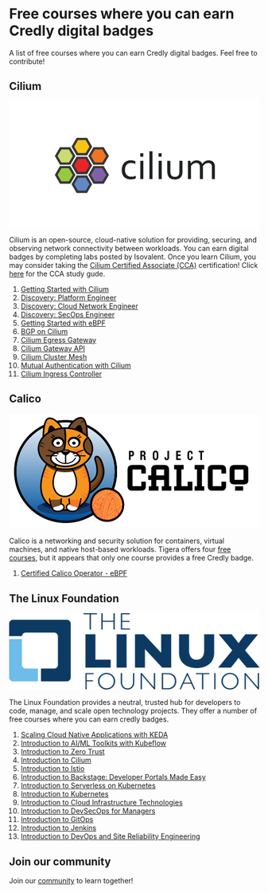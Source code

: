 # Free courses where you can earn Credly digital badges

A list of free courses where you can earn Credly digital badges. Feel free to contribute!

## Cilium 
![Alt text](images/cilium-logo-920x460-sue-v1.png?raw=true "Cilium Logo")

Cilium is an open-source, cloud-native solution for providing, securing, and observing network connectivity between workloads. You can earn digital badges by completing labs posted by Isovalent. Once you learn Cilium, you may consider taking the [Cilium Certified Associate (CCA)](https://cca.kubeflex.io) certification! Click [here](https://medium.com/@nvsajeeva/how-to-pass-cca-cilium-certified-associate-exam-5a1b4f6ca63b) for the CCA study gude. 

1. [Getting Started with Cilium](https://isovalent.com/labs/cilium-getting-started/)
2. [Discovery: Platform Engineer](https://isovalent.com/labs/discovery-platform-engineer/)
3. [Discovery: Cloud Network Engineer](https://isovalent.com/labs/discovery-cloud-network-engineer/)
4. [Discovery: SecOps Engineer](https://isovalent.com/labs/discovery-secops-engineer/)
5. [Getting Started with eBPF](https://isovalent.com/labs/ebpf-getting-started/)
6. [BGP on Cilium](https://isovalent.com/labs/cilium-bgp/)
7. [Cilium Egress Gateway](https://isovalent.com/labs/cilium-egress-gateway/)
8. [Cilium Gateway API](https://isovalent.com/labs/cilium-gateway-api/)
9. [Cilium Cluster Mesh](https://isovalent.com/labs/cilium-cluster-mesh/)
10. [Mutual Authentication with Cilium](https://isovalent.com/labs/cilium-mutual-authentication/)
11. [Cilium Ingress Controller](https://isovalent.com/labs/cilium-ingress-controller/)

## Calico
![Alt text](images/calico.png?raw=true "Calico Logo")

Calico is a networking and security solution for containers, virtual machines, and native host-based workloads. Tigera offers four [free courses](https://www.tigera.io/lp/calico-certification/), but it appears that only one course provides a free Credly badge.

1. [Certified Calico Operator - eBPF](https://academy.tigera.io/course/certified-calico-operator-ebpf/)

## The Linux Foundation

![Alt text](images/Linux_Foundation_logo.png?raw=true "The Linux Foundation Logo")

The Linux Foundation provides a neutral, trusted hub for developers to code, manage, and scale open technology projects. They offer a number of free courses where you can earn credly badges. 

1. [Scaling Cloud Native Applications with KEDA](https://training.linuxfoundation.org/express-learning/scaling-cloud-native-applications-with-keda-lfel1014/)
2. [Introduction to AI/ML Toolkits with Kubeflow](https://training.linuxfoundation.org/training/introduction-to-ai-ml-toolkits-with-kubeflow-lfs147/)
3. [Introduction to Zero Trust](https://training.linuxfoundation.org/training/introduction-to-zero-trust-lfs183/)
4. [Introduction to Cilium](https://training.linuxfoundation.org/training/introduction-to-cilium-lfs146/)
5. [Introduction to Istio](https://training.linuxfoundation.org/training/introduction-to-istio-lfs144/)
6. [Introduction to Backstage: Developer Portals Made Easy](https://training.linuxfoundation.org/training/introduction-to-backstage-developer-portals-made-easy-lfs142/)
7. [Introduction to Serverless on Kubernetes](https://training.linuxfoundation.org/training/introduction-to-serverless-on-kubernetes-lfs157/)
8. [Introduction to Kubernetes](https://training.linuxfoundation.org/training/introduction-to-kubernetes/)
9. [Introduction to Cloud Infrastructure Technologies](https://training.linuxfoundation.org/training/introduction-to-cloud-infrastructure-technologies/)
10. [Introduction to DevSecOps for Managers](https://training.linuxfoundation.org/training/introduction-to-devsecops-for-managers-lfs180/)
11. [Introduction to GitOps](https://training.linuxfoundation.org/training/introduction-to-gitops-lfs169/)
12. [Introduction to Jenkins](https://training.linuxfoundation.org/training/introduction-to-jenkins-lfs167/)
13. [Introduction to DevOps and Site Reliability Engineering](https://training.linuxfoundation.org/training/introduction-to-devops-and-site-reliability-engineering-lfs162/)

## Join our community

Join our [community](https://www.linkedin.com/groups/13092099/) to learn together!

